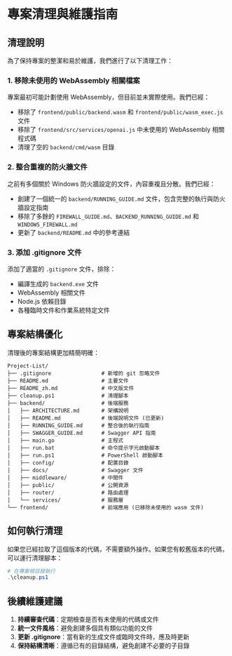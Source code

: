# 專案清理與維護指南

## 清理說明

為了保持專案的整潔和易於維護，我們進行了以下清理工作：

### 1. 移除未使用的 WebAssembly 相關檔案

專案最初可能計劃使用 WebAssembly，但目前並未實際使用。我們已經：

- 移除了 `frontend/public/backend.wasm` 和 `frontend/public/wasm_exec.js` 文件
- 移除了 `frontend/src/services/openai.js` 中未使用的 WebAssembly 相關程式碼
- 清理了空的 `backend/cmd/wasm` 目錄

### 2. 整合重複的防火牆文件

之前有多個關於 Windows 防火牆設定的文件，內容重複且分散。我們已經：

- 創建了一個統一的 `backend/RUNNING_GUIDE.md` 文件，包含完整的執行與防火牆設定指南
- 移除了多餘的 `FIREWALL_GUIDE.md`、`BACKEND_RUNNING_GUIDE.md` 和 `WINDOWS_FIREWALL.md`
- 更新了 `backend/README.md` 中的參考連結

### 3. 添加 .gitignore 文件

添加了適當的 `.gitignore` 文件，排除：

- 編譯生成的 `backend.exe` 文件
- WebAssembly 相關文件
- Node.js 依賴目錄
- 各種臨時文件和作業系統特定文件

## 專案結構優化

清理後的專案結構更加精簡明確：

```text
Project-List/
├── .gitignore                # 新增的 git 忽略文件
├── README.md                 # 主要文件
├── README_zh.md              # 中文版文件
├── cleanup.ps1               # 清理腳本
├── backend/                  # 後端服務
│   ├── ARCHITECTURE.md       # 架構說明
│   ├── README.md             # 後端說明文件 (已更新)
│   ├── RUNNING_GUIDE.md      # 整合後的執行指南
│   ├── SWAGGER_GUIDE.md      # Swagger API 指南
│   ├── main.go               # 主程式
│   ├── run.bat               # 命令提示字元啟動腳本
│   ├── run.ps1               # PowerShell 啟動腳本
│   ├── config/               # 配置目錄
│   ├── docs/                 # Swagger 文件
│   ├── middleware/           # 中間件
│   ├── public/               # 公開資源
│   ├── router/               # 路由處理
│   └── services/             # 服務層
└── frontend/                 # 前端應用 (已移除未使用的 wasm 文件)
```

## 如何執行清理

如果您已經拉取了這個版本的代碼，不需要額外操作。如果您有較舊版本的代碼，可以運行清理腳本：

```powershell
# 在專案根目錄執行
.\cleanup.ps1
```

## 後續維護建議

1. **持續審查代碼**：定期檢查是否有未使用的代碼或文件
2. **統一文件風格**：避免創建多個具有類似功能的文件
3. **更新 .gitignore**：當有新的生成文件或臨時文件時，應及時更新
4. **保持結構清晰**：遵循已有的目錄結構，避免創建不必要的子目錄
